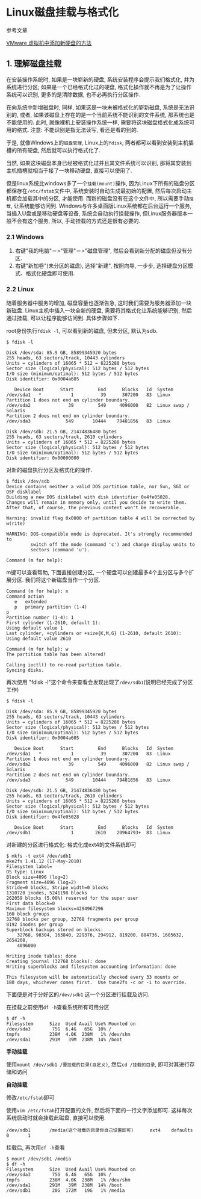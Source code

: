 # Linux磁盘挂载与格式化

参考文章

[VMware 虚拟机中添加新硬盘的方法](http://blog.csdn.net/hanpengyu/article/details/7475645)

## 1. 理解磁盘挂载

在安装操作系统时, 如果是一块崭新的硬盘, 系统安装程序会提示我们格式化, 并为系统进行分区; 如果是一个已经格式化过的硬盘, 格式化操作就不再是为了让操作系统可以识别, 更多的是清除数据, 也不必再执行分区操作.

在向系统中新增磁盘时, 同样, 如果这是一块未被格式化的崭新磁盘, 系统是无法识别的, 或者, 如果该磁盘上存在的是一个当前系统不能识别的文件系统, 那系统也是不能使用的. 此时, 就像裸机上安装操作系统一样, 需要将这块磁盘格式化成系统可用的格式. 注意: 不能识别是指无法读写, 看还是看的到的.

于是, 就像Windows上的`磁盘管理`, Linux上的`fdisk`, 两者都可以看到安装到主机插槽的所有硬盘, 然后就可以执行格式化了.

当然, 如果这块磁盘本身已经被格式化过并且其文件系统可以识别, 那将其安装到主机插槽就相当于接了一块移动硬盘, 直接可以使用了.

但是linux系统比windows多了一个`挂载(mount)`操作, 因为Linux下所有的磁盘分区都保存在`/etc/fstab`文件中, 系统安装时自动生成最初始的配置, 然后每次启动主机都会加载其中的分区, 才能使用. 而新的磁盘没有在这个文件中, 所以需要手动`挂载`, 让系统能够访问到. Windows与许多桌面版Linux系统都在后台运行一个服务, 当插入U盘或是移动硬盘等设备, 系统会自动执行挂载操作, 但Linux服务器版本一般不会有这个服务, 所以, 手动挂载的方式还是很有必要的.

### 2.1 Windows

1. 右键"我的电脑"－>"管理"－>"磁盘管理", 然后会看到新分配的磁盘但没有分区.
2. 右键"新加卷"(未分区的磁盘), 选择"新建", 按照向导, 一步步, 选择硬盘分区模式、格式化硬盘即可使用.

### 2.2 Linux

随着服务器中服务的增加, 磁盘容量也逐渐告急, 这时我们需要为服务器添加一块新磁盘. Linux主机中插入一块全新的硬盘, 需要将其格式化让系统能够识别, 然后通过挂载, 可以让程序能够访问到. 具体步骤如下.

root身份执行`fdisk -l`, 可以看到新的磁盘, 但未分区, 默认为sdb.

```
$ fdisk -l

Disk /dev/sda: 85.9 GB, 85899345920 bytes
255 heads, 63 sectors/track, 10443 cylinders
Units = cylinders of 16065 * 512 = 8225280 bytes
Sector size (logical/physical): 512 bytes / 512 bytes
I/O size (minimum/optimal): 512 bytes / 512 bytes
Disk identifier: 0x0004a605

   Device Boot      Start         End      Blocks   Id  System
/dev/sda1   *           1          39      307200   83  Linux
Partition 1 does not end on cylinder boundary.
/dev/sda2              39         549     4096000   82  Linux swap / Solaris
Partition 2 does not end on cylinder boundary.
/dev/sda3             549       10444    79481856   83  Linux

Disk /dev/sdb: 21.5 GB, 21474836480 bytes
255 heads, 63 sectors/track, 2610 cylinders
Units = cylinders of 16065 * 512 = 8225280 bytes
Sector size (logical/physical): 512 bytes / 512 bytes
I/O size (minimum/optimal): 512 bytes / 512 bytes
Disk identifier: 0x00000000
```

对新的磁盘执行分区及格式化的操作.

```
$ fdisk /dev/sdb
Device contains neither a valid DOS partition table, nor Sun, SGI or OSF disklabel
Building a new DOS disklabel with disk identifier 0x4fe05028.
Changes will remain in memory only, until you decide to write them.
After that, of course, the previous content won't be recoverable.

Warning: invalid flag 0x0000 of partition table 4 will be corrected by w(rite)

WARNING: DOS-compatible mode is deprecated. It's strongly recommended to
         switch off the mode (command 'c') and change display units to
         sectors (command 'u').

Command (m for help):
```

m键可以查看帮助, 下面直接创建分区, 一个硬盘可以创建最多4个主分区与多个扩展分区. 我们将这个新磁盘当作一个分区.

```
Command (m for help): n
Command action
   e   extended
   p   primary partition (1-4)
p
Partition number (1-4): 1
First cylinder (1-2610, default 1):
Using default value 1
Last cylinder, +cylinders or +size{K,M,G} (1-2610, default 2610):
Using default value 2610

Command (m for help): w
The partition table has been altered!

Calling ioctl() to re-read partition table.
Syncing disks.
```

再次使用 "fdisk -l"这个命令来查看会发现出现了`/dev/sdb1`(说明已经完成了分区工作)

```log
$ fdisk -l

Disk /dev/sda: 85.9 GB, 85899345920 bytes
255 heads, 63 sectors/track, 10443 cylinders
Units = cylinders of 16065 * 512 = 8225280 bytes
Sector size (logical/physical): 512 bytes / 512 bytes
I/O size (minimum/optimal): 512 bytes / 512 bytes
Disk identifier: 0x0004a605

   Device Boot      Start         End      Blocks   Id  System
/dev/sda1   *           1          39      307200   83  Linux
Partition 1 does not end on cylinder boundary.
/dev/sda2              39         549     4096000   82  Linux swap / Solaris
Partition 2 does not end on cylinder boundary.
/dev/sda3             549       10444    79481856   83  Linux

Disk /dev/sdb: 21.5 GB, 21474836480 bytes
255 heads, 63 sectors/track, 2610 cylinders
Units = cylinders of 16065 * 512 = 8225280 bytes
Sector size (logical/physical): 512 bytes / 512 bytes
I/O size (minimum/optimal): 512 bytes / 512 bytes
Disk identifier: 0x4fe05028

   Device Boot      Start         End      Blocks   Id  System
/dev/sdb1               1        2610    20964793+  83  Linux

```

对新建的分区进行格式化: 格式化成ext4的文件系统即可

```log
$ mkfs -t ext4 /dev/sdb1
mke2fs 1.41.12 (17-May-2010)
Filesystem label=
OS type: Linux
Block size=4096 (log=2)
Fragment size=4096 (log=2)
Stride=0 blocks, Stripe width=0 blocks
1310720 inodes, 5241198 blocks
262059 blocks (5.00%) reserved for the super user
First data block=0
Maximum filesystem blocks=4294967296
160 block groups
32768 blocks per group, 32768 fragments per group
8192 inodes per group
Superblock backups stored on blocks:
	32768, 98304, 163840, 229376, 294912, 819200, 884736, 1605632, 2654208,
	4096000

Writing inode tables: done                            
Creating journal (32768 blocks): done
Writing superblocks and filesystem accounting information: done

This filesystem will be automatically checked every 33 mounts or
180 days, whichever comes first.  Use tune2fs -c or -i to override.

```

下面便是对于分好区的`/dev/sdb1` 这一个分区进行挂载及访问.

在挂载之前使用`df -h`查看系统所有可用分区

```log
$ df -h
Filesystem      Size  Used Avail Use% Mounted on
/dev/sda3        75G  6.4G   65G  10% /
tmpfs           238M  4.0K  238M   1% /dev/shm
/dev/sda1       291M   39M  238M  14% /boot
```

**手动挂载**

使用`mount /dev/sdb1 /要挂载的目录(自定义)`, 然后`cd /挂载的目录`, 即可对其进行存储和访问

**自动挂载**

修改`/etc/fstab`即可

使用`vim /etc/fstab`打开配置的文件, 然后将下面的一行文字添加即可. 这样每次系统启动时就会挂载此磁盘, 直接可以使用.

```
/dev/sdb1       /media(这个挂载的目录你自己设置即可)      ext4    defaults       0       1
```

挂载后, 再次用`df -h`查看

```log
$ mount /dev/sdb1 /media
$ df -h
Filesystem      Size  Used Avail Use% Mounted on
/dev/sda3        75G  6.4G   65G  10% /
tmpfs           238M  4.0K  238M   1% /dev/shm
/dev/sda1       291M   39M  238M  14% /boot
/dev/sdb1        20G  172M   19G   1% /media
```
